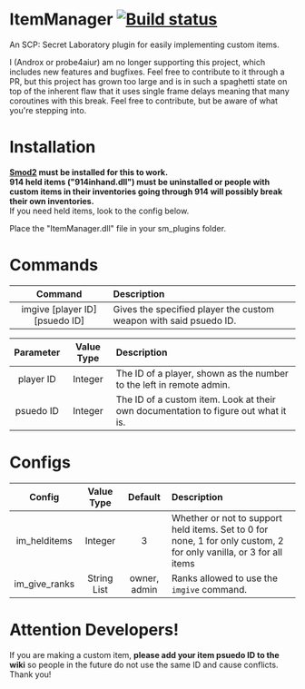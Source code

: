# ItemManager [![Build status](https://ci.appveyor.com/api/projects/status/gojb9ucyfmdjn28p?svg=true)](https://ci.appveyor.com/project/probe4aiur/itemmanager)
An SCP: Secret Laboratory plugin for easily implementing custom items.  

I (Androx or probe4aiur) am no longer supporting this project, which includes new features and bugfixes. Feel free to contribute to it through a PR, but this project has grown too large and is in such a spaghetti state on top of the inherent flaw that it uses single frame delays meaning that many coroutines with this break. Feel free to contribute, but be aware of what you're stepping into.

# Installation
**[Smod2](https://github.com/Grover-c13/Smod2) must be installed for this to work.**  
**914 held items ("914inhand.dll") must be uninstalled or people with custom items in their inventories going through 914 will possibly break their own inventories.**  
If you need held items, look to the config below.

Place the "ItemManager.dll" file in your sm_plugins folder.

# Commands
| Command        | Description |
| :-------------: | :------ |
| imgive [player ID] [psuedo ID] | Gives the specified player the custom weapon with said psuedo ID. |

| Parameter | Value Type | Description |
| :-------: | :--------: | :---------- |
| player ID | Integer | The ID of a player, shown as the number to the left in remote admin. |
| psuedo ID | Integer | The ID of a custom item. Look at their own documentation to figure out what it is. |

# Configs
| Config        | Value Type | Default | Description |
| :-------------: | :---------: | :---------: |:------ |
| im_helditems | Integer | 3 | Whether or not to support held items. Set to 0 for none, 1 for only custom, 2 for only vanilla, or 3 for all items|
| im_give_ranks | String List | owner, admin | Ranks allowed to use the `imgive` command. |

# Attention Developers!
If you are making a custom item, **please add your item psuedo ID to the wiki** so people in the future do not use the same ID and cause conflicts.  
Thank you!
